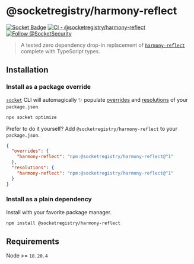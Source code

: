 # @socketregistry/harmony-reflect

[![Socket Badge](https://socket.dev/api/badge/npm/package/@socketregistry/harmony-reflect)](https://socket.dev/npm/package/@socketregistry/harmony-reflect)
[![CI - @socketregistry/harmony-reflect](https://github.com/SocketDev/socket-registry/actions/workflows/test.yml/badge.svg)](https://github.com/SocketDev/socket-registry/actions/workflows/test.yml)
[![Follow @SocketSecurity](https://img.shields.io/twitter/follow/SocketSecurity?style=social)](https://twitter.com/SocketSecurity)

> A tested zero dependency drop-in replacement of
> [`harmony-reflect`](https://socket.dev/npm/package/harmony-reflect) complete
> with TypeScript types.

## Installation

### Install as a package override

[`socket`](https://socket.dev/npm/package/socket) CLI will automagically ✨
populate
[overrides](https://docs.npmjs.com/cli/v9/configuring-npm/package-json#overrides)
and [resolutions](https://yarnpkg.com/configuration/manifest#resolutions) of
your `package.json`.

```sh
npx socket optimize
```

Prefer to do it yourself? Add `@socketregistry/harmony-reflect` to your
`package.json`.

```json
{
  "overrides": {
    "harmony-reflect": "npm:@socketregistry/harmony-reflect@^1"
  },
  "resolutions": {
    "harmony-reflect": "npm:@socketregistry/harmony-reflect@^1"
  }
}
```

### Install as a plain dependency

Install with your favorite package manager.

```sh
npm install @socketregistry/harmony-reflect
```

## Requirements

Node >= `18.20.4`
